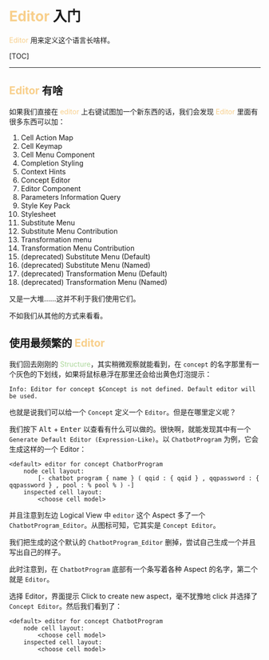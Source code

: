 # <span style="color: rgb(248, 207, 139)">Editor</span> 入门

<span style="color: rgb(248, 207, 139)">Editor</span> 用来定义这个语言长啥样。

[TOC]

---

## <span style="color: rgb(248, 207, 139)">Editor</span> 有啥

如果我们直接在 <span style="color: rgb(248, 207, 139)">editor</span> 上右键试图加一个新东西的话，我们会发现 <span style="color: rgb(248, 207, 139)">Editor</span> 里面有很多东西可以加：
1. Cell Action Map
2. Cell Keymap
3. Cell Menu Component
4. Completion Styling
5. Context Hints
6. Concept Editor
7. Editor Component
8. Parameters Information Query
9. Style Key Pack
10. Stylesheet
11. Substitute Menu
12. Substitute Menu Contribution
13. Transformation menu
14. Transformation Menu Contribution
15. (deprecated) Substitute Menu (Default)
16. (deprecated) Substitute Menu (Named)
17. (deprecated) Transformation Menu (Default)
18. (deprecated) Transformation Menu (Named)

又是一大堆……这并不利于我们使用它们。

不如我们从其他的方式来看看。

## 使用最频繁的 <span style="color: rgb(248, 207, 139)">Editor</span>

我们回去刚刚的 <span style="color: rgb(172, 215, 155)">Structure</span>，其实稍微观察就能看到，在 `concept` 的名字那里有一个灰色的下划线，如果将鼠标悬浮在那里还会给出黄色灯泡提示：
```
Info: Editor for concept $Concept is not defined. Default editor will be used.
```
也就是说我们可以给一个 `Concept` 定义一个 `Editor`。但是在哪里定义呢？

我们按下 <kbd>Alt</kbd> + <kbd>Enter</kbd> 以查看有什么可以做的。很快啊，就能发现其中有一个 `Generate Default Editor (Expression-Like)`。以 `ChatbotProgram` 为例，它会生成这样的一个 Editor：
```mps-editor
<default> editor for concept ChatborProgram
    node cell layout:
        [- chatbot program { name } ( qqid : { qqid } , qqpassword : { qqpassword } , pool : % pool % ) -]
    inspected cell layout:
        <choose cell model>
```
并且注意到左边 Logical View 中 `editor` 这个 Aspect 多了一个 `ChatbotProgram_Editor`。从图标可知，它其实是 `Concept Editor`。

我们把生成的这个默认的 `ChatbotProgram_Editor` 删掉，尝试自己生成一个并且写出自己的样子。

此时注意到，在 `ChatbotProgram` 底部有一个条写着各种 Aspect 的名字，第二个就是 `Editor`。

选择 Editor，界面提示 Click to create new aspect，毫不犹豫地 click 并选择了 `Concept Editor`。然后我们看到了：
```mps-editor
<default> editor for concept ChatbotProgram
    node cell layout:
        <choose cell model>
    inspected cell layout:
        <choose cell model>
```

